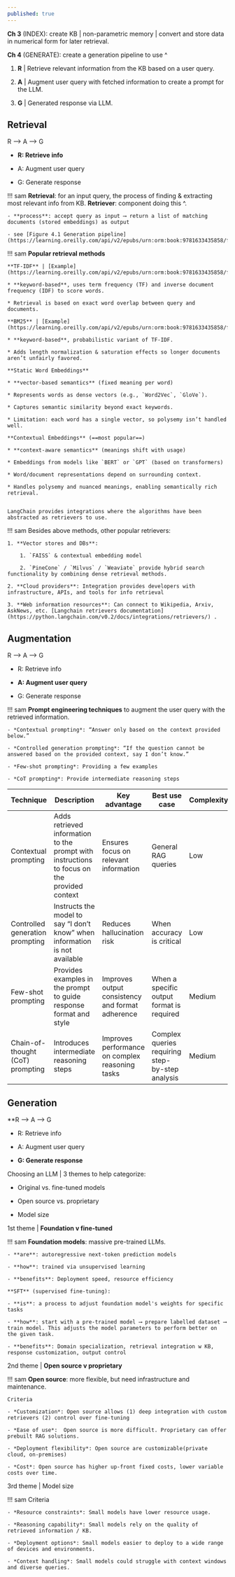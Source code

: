 ```yaml
---
published: true
---
```


**Ch 3** (INDEX): create KB | non-parametric memory | convert and store data in numerical form for later retrieval.

**Ch 4** (GENERATE): create a generation pipeline to use ^

1. **R** | Retrieve relevant information from the KB based on a user query.

2. **A** | Augment user query with fetched information to create a prompt for the LLM.

3. **G** | Generated response via LLM.

## Retrieval
R ⟶ A ⟶ G

- **R: Retrieve info**

- A: Augment user query

- G: Generate response

!!! sam
    **Retrieval**: for an input query, the process of finding & extracting most relevant info from KB.
    **Retriever**: component doing this ^.

    - **process**: accept query as input ⟶ return a list of matching documents (stored embeddings) as output

    - see [Figure 4.1 Generation pipeline](https://learning.oreilly.com/api/v2/epubs/urn:orm:book:9781633435858/files/OEBPS/Images/CH04_F01_Kimothi.png)


!!! sam
    **Popular retrieval methods**

    **TF-IDF** | [Example](https://learning.oreilly.com/api/v2/epubs/urn:orm:book:9781633435858/files/OEBPS/Images/CH04_F03_Kimothi.png)

    * **keyword-based**, uses term frequency (TF) and inverse document frequency (IDF) to score words.

    * Retrieval is based on exact word overlap between query and documents.

    **BM25** | [Example](https://learning.oreilly.com/api/v2/epubs/urn:orm:book:9781633435858/files/OEBPS/Images/CH04_F04_Kimothi.png)

    * **keyword-based**, probabilistic variant of TF-IDF.

    * Adds length normalization & saturation effects so longer documents aren’t unfairly favored.

    **Static Word Embeddings** 

    * **vector-based semantics** (fixed meaning per word)

    * Represents words as dense vectors (e.g., `Word2Vec`, `GloVe`).

    * Captures semantic similarity beyond exact keywords.

    * Limitation: each word has a single vector, so polysemy isn’t handled well.

    **Contextual Embeddings** (==most popular==)

    * **context-aware semantics** (meanings shift with usage)

    * Embeddings from models like `BERT` or `GPT` (based on transformers)

    * Word/document representations depend on surrounding context.

    * Handles polysemy and nuanced meanings, enabling semantically rich retrieval.


    LangChain provides integrations where the algorithms have been abstracted as retrievers to use.


!!! sam
    Besides above methods, other popular retrievers:

    1. **Vector stores and DBs**:

        1. `FAISS` & contextual embedding model

        2. `PineCone` / `Milvus` / `Weaviate` provide hybrid search functionality by combining dense retrieval methods.

    2. **Cloud providers**: Integration provides developers with infrastructure, APIs, and tools for info retrieval

    3. **Web information resources**: Can connect to Wikipedia, Arxiv, AskNews, etc. [Langchain retrievers documentation](https://python.langchain.com/v0.2/docs/integrations/retrievers/) .


## Augmentation
R ⟶ A ⟶ G

- R: Retrieve info

- **A: Augment user query**

- G: Generate response

!!! sam
    **Prompt engineering techniques** to augment the user query with the retrieved information.

    - *Contextual prompting*: “Answer only based on the context provided below.”

    - *Controlled generation prompting*: “If the question cannot be answered based on the provided context, say I don’t know.”

    - *Few-shot prompting*: Providing a few examples

    - *CoT prompting*: Provide intermediate reasoning steps


| Technique                        | Description                                                                                 | Key advantage                                    | Best use case                                   | Complexity |
| -------------------------------- | ------------------------------------------------------------------------------------------- | ------------------------------------------------ | ----------------------------------------------- | ---------- |
| Contextual prompting             | Adds retrieved information to the prompt with instructions to focus on the provided context | Ensures focus on relevant information            | General RAG queries                             | Low        |
| Controlled generation prompting  | Instructs the model to say “I don’t know” when information is not available                 | Reduces hallucination risk                       | When accuracy is critical                       | Low        |
| Few-shot prompting               | Provides examples in the prompt to guide response format and style                          | Improves output consistency and format adherence | When a specific output format is required       | Medium     |
| Chain-of-thought (CoT) prompting | Introduces intermediate reasoning steps                                                     | Improves performance on complex reasoning tasks  | Complex queries requiring step-by-step analysis | Medium     |

## Generation
**R ⟶ A ⟶ G

- R: Retrieve info

- A: Augment user query

- **G: Generate response**

Choosing an LLM | 3 themes to help categorize:

- Original vs. fine-tuned models

- Open source vs. proprietary

- Model size


1st theme | **Foundation v fine-tuned**

!!! sam
    **Foundation models**: massive pre-trained LLMs.

    - **are**: autoregressive next-token prediction models

    - **how**: trained via unsupervised learning

    - **benefits**: Deployment speed, resource efficiency

    **SFT** (supervised fine-tuning): 

    - **is**: a process to adjust foundation model's weights for specific tasks

    - **how**: start with a pre-trained model ⟶ prepare labelled dataset ⟶ train model. This adjusts the model parameters to perform better on the given task.

    - **benefits**: Domain specialization, retrieval integration w KB, response customization, output control



2nd theme | **Open source v proprietary**

!!! sam
    **Open source**: more flexible, but need infrastructure and maintenance.

    Criteria

    - *Customization*: Open source allows (1) deep integration with custom retrievers (2) control over fine-tuning

    - *Ease of use*:  Open source is more difficult. Proprietary can offer prebuilt RAG solutions.

    - *Deployment flexibility*: Open source are customizable(private cloud, on-premises)

    - *Cost*: Open source has higher up-front fixed costs, lower variable costs over time.



3rd theme | Model size

!!! sam
    Criteria

    - *Resource constraints*: Small models have lower resource usage.

    - *Reasoning capability*: Small models rely on the quality of retrieved information / KB.

    - *Deployment options*: Small models easier to deploy to a wide range of devices and environments.

    - *Context handling*: Small models could struggle with context windows and diverse queries.